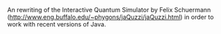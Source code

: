 An rewriting of the Interactive Quantum Simulator by Felix Schuermann (http://www.eng.buffalo.edu/~phygons/jaQuzzi/jaQuzzi.html) in order to work with recent versions of Java.